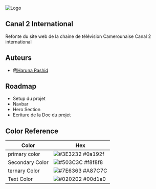
![Logo](https://www.worketyamo.com/logo.svg)

## Canal 2 International

Refonte du site web de la chaine de télévision Camerounaise Canal 2 international

## Auteurs

- [@Haruna Rashid](https://github.com/haruna-rashid-yakubu)

## Roadmap

- Setup du projet
- Navbar
- Hero Section
- Ecriture de la Doc du projet

## Color Reference

| Color             | Hex                                                                |
| ----------------- | ------------------------------------------------------------------ |
| primary color | ![#3E3232](https://via.placeholder.com/10/3E3232?text=+) #0a192f |
| Secondary Color | ![#503C3C](https://via.placeholder.com/10/503C3C?text=+) #f8f8f8 |
| ternary Color | ![#7E6363](https://via.placeholder.com/10/7E6363?text=+) #A87C7C |
| Text Color | ![#020202](https://via.placeholder.com/10/00b48a?text=+) #00d1a0 |
